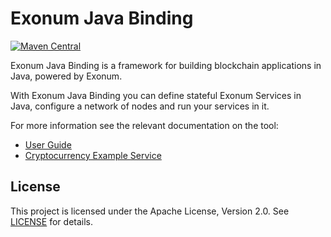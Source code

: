 # Exonum Java Binding

[![Maven Central](https://img.shields.io/maven-central/v/com.exonum.binding/exonum-java-binding-core.svg)](https://mvnrepository.com/artifact/com.exonum.binding/exonum-java-binding-core/latest)

Exonum Java Binding is a framework for building blockchain applications in Java, 
powered by Exonum.

With Exonum Java Binding you can define stateful Exonum Services in Java,
configure a network of nodes and run your services in it.

For more information see the relevant documentation on the tool:
  - [User Guide](https://exonum.com/doc/version/0.12/get-started/java-binding/)
  - [Cryptocurrency Example Service](cryptocurrency-demo)

## License
This project is licensed under the Apache License, Version 2.0.
See [LICENSE](../LICENSE) for details.
